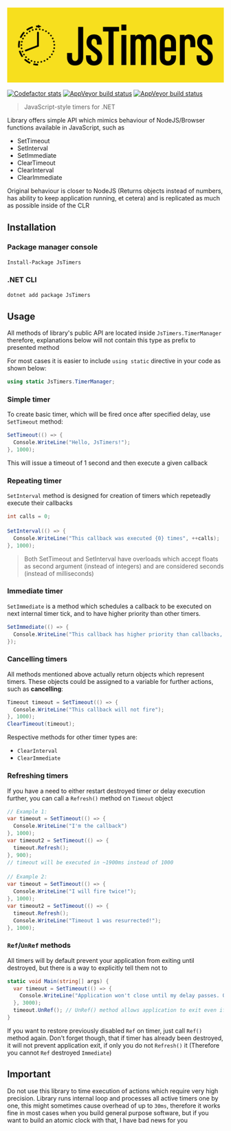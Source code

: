 ![Project logo][logo-local]

[![Codefactor stats][codefactor-badge]][codefactor-stats]
[![AppVeyor build status][appveyor-badge]][appveyor-build-status]
[![AppVeyor build status][nuget-badge]][nuget-package]

<!-- TODO: Links at the top of docs (Github, Nuget and stuff) -->
<!-- TODO: Fix access token mess -->

> JavaScript-style timers for .NET

Library offers simple API which mimics behaviour of NodeJS/Browser functions
available in JavaScript, such as

- SetTimeout
- SetInterval
- SetImmediate
- ClearTimeout
- ClearInterval
- ClearImmediate

Original behaviour is closer to NodeJS
(Returns objects instead of numbers, has ability to keep application running,
et cetera) and is replicated as much as possible inside of the CLR

## Installation

### Package manager console

`Install-Package JsTimers`

### .NET CLI

`dotnet add package JsTimers`

## Usage

All methods of library's public API are located inside `JsTimers.TimerManager`
therefore, explanations below will not contain this type as prefix to presented method

For most cases it is easier to include `using static`
directive in your code as shown below:

```cs
using static JsTimers.TimerManager;
```

### Simple timer

To create basic timer, which will be fired once after specified delay,
use `SetTimeout` method:

```cs
SetTimeout(() => {
  Console.WriteLine("Hello, JsTimers!");
}, 1000);
```

This will issue a timeout of 1 second and then execute a given callback

### Repeating timer

`SetInterval` method is designed for creation of timers which repeteadly
execute their callbacks

```cs
int calls = 0;

SetInterval(() => {
  Console.WriteLine("This callback was executed {0} times", ++calls);
}, 1000);
```

> Both SetTimeout and SetInterval have overloads which accept floats
as second argument (instead of integers) and are considered seconds
(instead of milliseconds)

### Immediate timer

`SetImmediate` is a method which schedules a callback to be executed
on next internal timer tick, and to have higher priority than other timers.

<!-- markdownlint-disable MD013 -->
```cs
SetImmediate(() => {
  Console.WriteLine("This callback has higher priority than callbacks, scheduled with SetTimeout or SetInterval");
});
```
<!-- markdownlint-enable MD013 -->

### Cancelling timers

All methods mentioned above actually return objects which represent timers.
These objects could be assigned to a variable for further actions, such as **cancelling**:

```cs
Timeout timeout = SetTimeout(() => {
  Console.WriteLine("This callback will not fire");
}, 1000);
ClearTimeout(timeout);
```

Respective methods for other timer types are:

- `ClearInterval`
- `ClearImmediate`

### Refreshing timers

If you have a need to either restart destroyed timer or delay execution further,
you can call a `Refresh()` method on `Timeout` object

```cs
// Example 1:
var timeout = SetTimeout(() => {
  Console.WriteLine("I'm the callback")
}, 1000);
var timeout2 = SetTimeout(() => {
  timeout.Refresh();
}, 900);
// timeout will be executed in ~1900ms instead of 1000

// Example 2:
var timeout = SetTimeout(() => {
  Console.WriteLine("I will fire twice!");
}, 1000);
var timeout2 = SetTimeout(() => {
  timeout.Refresh();
  Console.WriteLine("Timeout 1 was resurrected!");
}, 1000);

```

### `Ref`/`UnRef` methods

All timers will by default prevent your application from exiting until destroyed,
but there is a way to explicitly tell them not to
<!-- markdownlint-disable MD013 -->
```cs
static void Main(string[] args) {
  var timeout = SetTimeout(() => {
    Console.WriteLine("Application won't close until my delay passes. Oh, wait...")
  }, 3000);
  timeout.UnRef(); // UnRef() method allows application to exit even if timer has not been destroyed yet
}
```
<!-- markdownlint-enable MD013 -->

If you want to restore previously disabled `Ref` on timer,
just call `Ref()` method again.
Don't forget though, that if timer has already been destroyed,
it will not prevent application exit, if only you do not `Refresh()` it
(Therefore you cannot `Ref` destroyed `Immediate`)

## Important

Do not use this library to time execution of actions which require
very high precision. Library runs internal loop and processes all active timers
one by one, this might sometimes cause overhead of up to `30ms`,
therefore it works fine in most cases when you build general purpose software,
but if you want to build an atomic clock with that, I have bad news for you

[logo-local]: assets/graphics/rendered/logo.png
[icon-local]: assets/graphics/rendered/icon.png
[codefactor-badge]: https://img.shields.io/codefactor/grade/github/2chevskii/jstimers/master?color=%23f7df1e&logo=codefactor&logoColor=%23f7df1e&style=for-the-badge
[codefactor-stats]: https://www.codefactor.io/repository/github/2chevskii/jstimers
[appveyor-badge]: https://img.shields.io/appveyor/build/2chevskii/jstimers/master?color=%23f7df1e&logo=appveyor&logoColor=%23f7df1e&style=for-the-badge
[appveyor-build-status]: https://ci.appveyor.com/project/2chevskii/jstimers/branch/master
[nuget-badge]: https://img.shields.io/nuget/v/jstimers?color=%23f7df1e&logo=nuget&logoColor=%23f7df1e&style=for-the-badge
[nuget-package]: https://www.nuget.org/packages/JsTimers/
